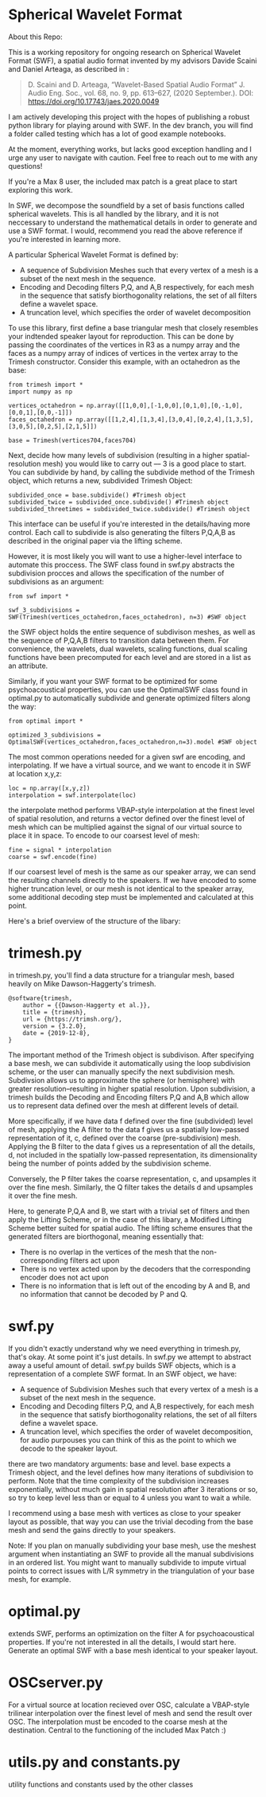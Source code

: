 # Spherical Wavelet Format

About this Repo:

This is a working repository for ongoing research on Spherical Wavelet Format (SWF), a spatial audio format invented by my advisors Davide Scaini and Daniel Arteaga, as described in :

> D. Scaini and D. Arteaga, “Wavelet-Based Spatial Audio Format” J. Audio Eng. Soc., vol. 68, no. 9, pp. 613–627, (2020 September.). DOI: https://doi.org/10.17743/jaes.2020.0049

I am actively developing this project with the hopes of publishing a robust python library for playing around with SWF. In the dev branch, you will find a folder called testing which has a lot of good example notebooks. 

At the moment, everything works, but lacks good exception handling and I urge any user to navigate with caution. Feel free to reach out to me with any questions!

If you're a Max 8 user, the included max patch is a great place to start exploring this work. 

In SWF, we decompose the soundfield by a set of basis functions called spherical wavelets. This is all handled by the library, and it is not neccessary to understand the mathematical details in order to generate and use a SWF format. I would, recommend you read the above reference if you're interested in learning more.

A particular Spherical Wavelet Format is defined by:
* A sequence of Subdivision Meshes such that every vertex of a mesh is a subset of the next mesh in the sequence.
* Encoding and Decoding filters P,Q, and A,B respectively, for each mesh in the sequence that satisfy biorthogonality relations, the set of all filters define a wavelet space.
* A truncation level, which specifies the order of wavelet decomposition


To use this library, first define a base triangular mesh that closely resembles your indtended speaker layout for reproduction. This can be done by passing the coordinates of the vertices in R3 as a numpy array and the faces as a numpy array of indices of vertices in the vertex array to the Trimesh constructor. Consider this example, with an octahedron as the base:

```
from trimesh import * 
import numpy as np

vertices_octahedron = np.array([[1,0,0],[-1,0,0],[0,1,0],[0,-1,0],[0,0,1],[0,0,-1]])
faces_octahedron = np.array([[1,2,4],[1,3,4],[3,0,4],[0,2,4],[1,3,5],[3,0,5],[0,2,5],[2,1,5]])

base = Trimesh(vertices704,faces704)
```

Next, decide how many levels of subdivision (resulting in a higher spatial-resolution mesh) you would like to carry out –– 3 is a good place to start. You can subdivide by hand, by calling the subdivide method of the Trimesh object, which returns a new, subdivided Trimesh Object:

```
subdivided_once = base.subdivide() #Trimesh object
subdivided_twice = subdivided_once.subdivide() #Trimesh object
subdivided_threetimes = subdivided_twice.subdivide() #Trimesh object
```

This interface can be useful if you're interested in the details/having more control. Each call to subdivide is also generating the filters P,Q,A,B as described in the original paper via the lifting scheme. 

However, it is most likely you will want to use a higher-level interface to automate this proccess. The SWF class found in swf.py abstracts the subdivision procces and allows the specification of the number of subdivisions as an argument:

```
from swf import *

swf_3_subdivisions = SWF(Trimesh(vertices_octahedron,faces_octahedron), n=3) #SWF object
```

the SWF object holds the entire sequence of subdivison meshes, as well as the sequence of P,Q,A,B filters to transition data between them. For convenience, the wavelets, dual wavelets, scaling functions, dual scaling functions have been precomputed for each level and are stored in a list as an attribute. 

Similarly, if you want your SWF format to be optimized for some psychoacoustical properties, you can use the OptimalSWF class found in optimal.py to automatically subdivide and generate optimized filters along the way:

```
from optimal import *

optimized_3_subdivisions = OptimalSWF(vertices_octahedron,faces_octahedron,n=3).model #SWF object
```

The most common operations needed for a given swf are encoding, and interpolating. If we have a virtual source, and we want to encode it in SWF at location x,y,z:

```
loc = np.array([x,y,z])
interpolation = swf.interpolate(loc)
```
the interpolate method performs VBAP-style interpolation at the finest level of spatial resolution, and returns a vector defined over the finest level of mesh which can be multiplied against the signal of our virtual source to place it in space. To encode to our coarsest level of mesh:

```
fine = signal * interpolation
coarse = swf.encode(fine)
```
If our coarsest level of mesh is the same as our speaker array, we can send the resulting channels directly to the speakers. If we have encoded to some higher truncation level, or our mesh is not identical to the speaker array, some additional decoding step must be implemented and calculated at this point.

Here's a brief overview of the structure of the libary:

# trimesh.py
in trimesh.py, you'll find a data structure for a triangular mesh, based heavily on Mike Dawson-Haggerty's trimesh.

```
@software{trimesh,
	author = {{Dawson-Haggerty et al.}},
	title = {trimesh},
	url = {https://trimsh.org/},
	version = {3.2.0},
	date = {2019-12-8},
}
```

The important method of the Trimesh object is subdivison. After specifying a base mesh, we can subdivide it automatically using the loop subdivision scheme, or the user can manually specify the next subdivision mesh. Subdivsion allows us to approximate the sphere (or hemisphere) with greater resolution–resulting in higher spatial resolution. Upon subdivision, a trimesh builds the Decoding and Encoding filters P,Q and A,B which allow us to represent data defined over the mesh at different levels of detail. 

More specifically, if we have data f defined over the fine (subdivided) level of mesh, applying the A filter to the data f gives us a spatially low-passed representation of it, c, defined over the coarse (pre-subdivision) mesh. Applying the B filter to the data f gives us a representation of all the details, d, not included in the spatially low-passed representation, its dimensionality being the number of points added by the subdivision scheme. 

Conversely, the P filter takes the coarse representation, c, and upsamples it over the fine mesh. Similarly, the Q filter takes the details d and upsamples it over the fine mesh. 

Here, to generate P,Q,A and B, we start with a trivial set of filters and then apply the Lifting Scheme, or in the case of this libary, a Modified Lifting Scheme better suited for spatial audio. The lifting scheme ensures that the generated filters are biorthogonal, meaning essentially that:

* There is no overlap in the vertices of the mesh that the non-corresponding filters act upon
* There is no vertex acted upon by the decoders that the corresponding encoder does not act upon
* There is no information that is left out of the encoding by A and B, and no information that cannot be decoded by P and Q.

# swf.py

If you didn't exactly understand why we need everything in trimesh.py, that's okay. At some point it's just details. In swf.py we attempt to abstract away a useful amount of detail. swf.py builds SWF objects, which is a representation of a complete SWF format. In an SWF object, we have:

* A sequence of Subdivision Meshes such that every vertex of a mesh is a subset of the next mesh in the sequence.
* Encoding and Decoding filters P,Q, and A,B respectively, for each mesh in the sequence that satisfy biorthogonality relations, the set of all filters define a wavelet space.
* A truncation level, which specifies the order of wavelet decomposition, for audio purpouses you can think of this as the point to which we decode to the speaker layout.

there are two mandatory arguments: base and level. base expects a Trimesh object, and the level defines how many iterations of subdivision to perform. Note that the time complexity of the subdivision increases exponentially, without much gain in spatial resolution after 3 iterations or so, so try to keep level less than or equal to 4 unless you want to wait a while. 

I recommend using a base mesh with vertices as close to your speaker layout as possible, that way you can use the trivial decoding from the base mesh and send the gains directly to your speakers. 

Note: If you plan on manually subdividing your base mesh, use the meshest argument when instantiating an SWF to provide all the manual subdivisions in an ordered list. You might want to manually subdivide to impute virtual points to correct issues with L/R symmetry in the triangulation of your base mesh, for example. 

# optimal.py

extends SWF, performs an optimization on the filter A for psychoacoustical properties. If you're not interested in all the details, I would start here. Generate an optimal SWF with a base mesh identical to your speaker layout. 

# OSCserver.py 

For a virtual source at location recieved over OSC, calculate a VBAP-style trilinear interpolation over the finest level of mesh and send the result over OSC. The interpolation must be encoded to the coarse mesh at the destination. Central to the functioning of the included Max Patch :)

# utils.py and constants.py

utility functions and constants used by the other classes 



